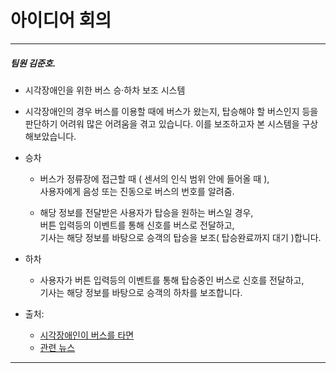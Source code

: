 # 아이디어 회의


---
##### 팀원 김준호.

* 시각장애인을 위한 버스 승·하차 보조 시스템

- 시각장애인의 경우 버스를 이용할 때에 버스가 왔는지, 탑승해야 할 버스인지 등을 판단하기 어려워
  많은 어려움을 겪고 있습니다. 이를 보조하고자 본 시스템을 구상해보았습니다.
  
- 승차
    - 버스가 정류장에 접근할 때 ( 센서의 인식 범위 안에 들어올 때 ), <br> 
      사용자에게 음성 또는 진동으로 버스의 번호를 알려줌.
 
    - 해당 정보를 전달받은 사용자가 탑승을 원하는 버스일 경우, <br>
      버튼 입력등의 이벤트를 통해 신호를 버스로 전달하고, <br>
      기사는 해당 정보를 바탕으로 승객의 탑승을 보조( 탑승완료까지 대기 )합니다.
  
- 하차
    - 사용자가 버튼 입력등의 이벤트를 통해 탑승중인 버스로 신호를 전달하고, <br>
      기사는 해당 정보를 바탕으로 승객의 하차를 보조합니다.

- 출처: 
    - [시각장애인이 버스를 타면](https://www.youtube.com/watch?v=jBrhnGL4WE0) <br/>
    - [관련 뉴스](https://www.youtube.com/watch?v=saoX-lR-iJ0)
 

---
